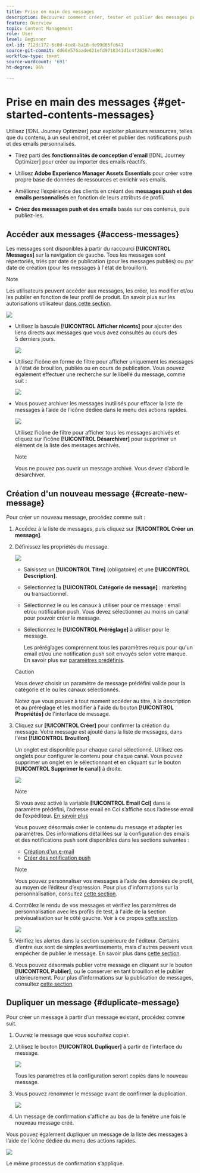 ```yaml
---
title: Prise en main des messages
description: Découvrez comment créer, tester et publier des messages personnalisés dans Journey Optimizer
feature: Overview
topic: Content Management
role: User
level: Beginner
exl-id: 712dc172-6c0d-4ce8-ba16-de99d65fc641
source-git-commit: dd60e576aaded21efd9718341d1c4f26267ae001
workflow-type: tm+mt
source-wordcount: '691'
ht-degree: 96%

---
```


# Prise en main des messages {#get-started-contents-messages}

Utilisez [!DNL Journey Optimizer] pour exploiter plusieurs ressources, telles que du contenu, à un seul endroit, et créer et publier des notifications push et des emails personnalisés.

* Tirez parti des **fonctionnalités de conception d&#39;email** [!DNL Journey Optimizer] pour créer ou importer des emails réactifs.

* Utilisez **Adobe Experience Manager Assets Essentials** pour créer votre propre base de données de ressources et enrichir vos emails.

* Améliorez l’expérience des clients en créant des **messages push et des emails personnalisés** en fonction de leurs attributs de profil.

* **Créez des messages push et des emails** basés sur ces contenus, puis publiez-les.

## Accéder aux messages {#access-messages}

Les messages sont disponibles à partir du raccourci **[!UICONTROL Messages]** sur la navigation de gauche. Tous les messages sont répertoriés, triés par date de publication (pour les messages publiés) ou par date de création (pour les messages à l&#39;état de brouillon).

>[!NOTE]
>
>Les utilisateurs peuvent accéder aux messages, les créer, les modifier et/ou les publier en fonction de leur profil de produit. En savoir plus sur les autorisations utilisateur [dans cette section](../administration/permissions.md).

![](assets/messages-list.png)

* Utilisez la bascule **[!UICONTROL Afficher récents]** pour ajouter des liens directs aux messages que vous avez consultés au cours des 5 derniers jours.

   ![](assets/show-recent-messages.png)

* Utilisez l&#39;icône en forme de filtre pour afficher uniquement les messages à l&#39;état de brouillon, publiés ou en cours de publication. Vous pouvez également effectuer une recherche sur le libellé du message, comme suit :

   ![](assets/filter-messages.png)

* Vous pouvez archiver les messages inutilisés pour effacer la liste de messages à l’aide de l’icône dédiée dans le menu des actions rapides.

   ![](assets/archive-message.png)

   Utilisez l’icône de filtre pour afficher tous les messages archivés et cliquez sur l’icône **[!UICONTROL Désarchiver]** pour supprimer un élément de la liste des messages archivés.

   >[!NOTE]
   >
   >Vous ne pouvez pas ouvrir un message archivé. Vous devez d’abord le désarchiver.

## Création d&#39;un nouveau message {#create-new-message}

Pour créer un nouveau message, procédez comme suit :

1. Accédez à la liste de messages, puis cliquez sur **[!UICONTROL Créer un message]**.

1. Définissez les propriétés du message.

   ![](assets/create-message-properties.png)

   * Saisissez un **[!UICONTROL Titre]** (obligatoire) et une **[!UICONTROL Description]**.

   * Sélectionnez la **[!UICONTROL Catégorie de message]** : marketing ou transactionnel.

   * Sélectionnez le ou les canaux à utiliser pour ce message : email et/ou notification push. Vous devez sélectionner au moins un canal pour pouvoir créer le message.

   <!--
   >[!NOTE]
   >
   >You can click the **[!UICONTROL Frequency rule]** link to view the frequency rules that will apply for the selected category and channel(s). Learn more on [frequency rules](../configuration/frequency-rules.md).
   -->

   * Sélectionnez le **[!UICONTROL Préréglage]** à utiliser pour le message.

      Les préréglages comprennent tous les paramètres requis pour qu&#39;un email et/ou une notification push soit envoyés selon votre marque. En savoir plus sur [paramètres prédéfinis](../configuration/message-presets.md).
   >[!CAUTION]
   >
   >Vous devez choisir un paramètre de message prédéfini valide pour la catégorie et le ou les canaux sélectionnés.

   Notez que vous pouvez à tout moment accéder au titre, à la description et au préréglage et les modifier à l&#39;aide du bouton **[!UICONTROL Propriétés]** de l&#39;interface de message.

1. Cliquez sur **[!UICONTROL Créer]** pour confirmer la création du message. Votre message est ajouté dans la liste de messages, dans l&#39;état **[!UICONTROL Brouillon]**.


   Un onglet est disponible pour chaque canal sélectionné. Utilisez ces onglets pour configurer le contenu pour chaque canal. Vous pouvez supprimer un onglet en le sélectionnant et en cliquant sur le bouton **[!UICONTROL Supprimer le canal]** à droite.

   ![](assets/create-messages-content.png)

   >[!NOTE]
   >
   >Si vous avez activé la variable **[!UICONTROL Email Cci]** dans le paramètre prédéfini, l’adresse email en Cci s’affiche sous l’adresse email de l’expéditeur. [En savoir plus](../configuration/email-settings.md#bcc-email)

   Vous pouvez désormais créer le contenu du message et adapter les paramètres. Des informations détaillées sur la configuration des emails et des notifications push sont disponibles dans les sections suivantes :

   * [Création d&#39;un e-mail](create-email.md)
   * [Créer des notification push](create-push.md)

   >[!NOTE]
   >   
   >Vous pouvez personnaliser vos messages à l’aide des données de profil, au moyen de l’éditeur d’expression. Pour plus d&#39;informations sur la personnalisation, consultez [cette section](../personalization/personalize.md).

1. Contrôlez le rendu de vos messages et vérifiez les paramètres de personnalisation avec les profils de test, à l&#39;aide de la section prévisualisation sur le côté gauche. Voir à ce propos [cette section](../design/preview.md).

   ![](assets/messages-simple-preview.png)

1. Vérifiez les alertes dans la section supérieure de l&#39;éditeur.  Certains d&#39;entre eux sont de simples avertissements, mais d&#39;autres peuvent vous empêcher de publier le message. En savoir plus dans [cette section](alerts.md).

1. Vous pouvez désormais publier votre message en cliquant sur le bouton **[!UICONTROL Publier]**, ou le conserver en tant brouillon et le publier ultérieurement. Pour plus d&#39;informations sur la publication de messages, consultez [cette section](publish-manage-message.md).

## Dupliquer un message {#duplicate-message}

Pour créer un message à partir d’un message existant, procédez comme suit.

1. Ouvrez le message que vous souhaitez copier.

1. Utilisez le bouton **[!UICONTROL Dupliquer]** à partir de l’interface du message.

   ![](assets/message-duplicate.png)

   Tous les paramètres et la configuration seront copiés dans le nouveau message.

1. Vous pouvez renommer le message avant de confirmer la duplication.

   ![](assets/message-duplicate-confirm.png)

1. Un message de confirmation s&#39;affiche au bas de la fenêtre une fois le nouveau message créé.

Vous pouvez également dupliquer un message de la liste des messages à l’aide de l’icône dédiée du menu des actions rapides.

![](assets/message-duplicate-from-list.png)

Le même processus de confirmation s’applique.

